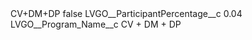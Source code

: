 <?xml version="1.0" encoding="UTF-8"?>
<CustomMetadata xmlns="http://soap.sforce.com/2006/04/metadata" xmlns:xsi="http://www.w3.org/2001/XMLSchema-instance" xmlns:xsd="http://www.w3.org/2001/XMLSchema">
    <label>CV+DM+DP</label>
    <protected>false</protected>
    <values>
        <field>LVGO__ParticipantPercentage__c</field>
        <value xsi:type="xsd:double">0.04</value>
    </values>
    <values>
        <field>LVGO__Program_Name__c</field>
        <value xsi:type="xsd:string">CV + DM + DP</value>
    </values>
</CustomMetadata>
